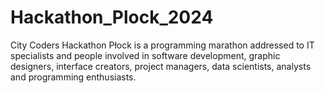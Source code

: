 # Hackathon_Plock_2024
City Coders Hackathon Płock is a programming marathon addressed to IT specialists and people involved in software development, graphic designers, interface creators, project managers, data scientists, analysts and programming enthusiasts.
